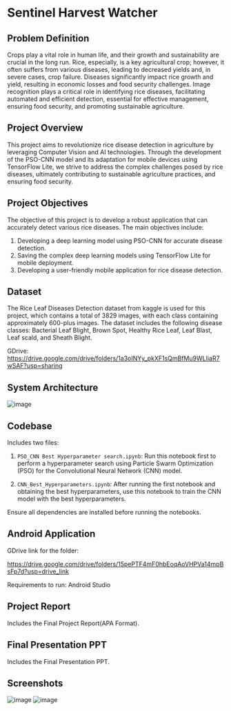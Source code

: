 # Sentinel Harvest Watcher

## Problem Definition

Crops play a vital role in human life, and their growth and sustainability are crucial in the long run. Rice, especially, is a key agricultural crop; however, it often suffers from various diseases, leading to decreased yields and, in severe cases, crop failure. Diseases significantly impact rice growth and yield, resulting in economic losses and food security challenges. Image recognition plays a critical role in identifying rice diseases, facilitating automated and efficient detection, essential for effective management, ensuring food security, and promoting sustainable agriculture.

## Project Overview

This project aims to revolutionize rice disease detection in agriculture by leveraging Computer Vision and AI technologies. Through the development of the PSO-CNN model and its adaptation for mobile devices using TensorFlow Lite, we strive to address the complex challenges posed by rice diseases, ultimately contributing to sustainable agriculture practices, and ensuring food security.

## Project Objectives

The objective of this project is to develop a robust application that can accurately detect various rice diseases. The main objectives include:

1. Developing a deep learning model using PSO-CNN for accurate disease detection.
2. Saving the complex deep learning models using TensorFlow Lite for mobile deployment.
3. Developing a user-friendly mobile application for rice disease detection.

## Dataset

The Rice Leaf Diseases Detection dataset from kaggle is used for this project, which contains a total of 3829 images, with each class containing approximately 600-plus images. The dataset includes the following disease classes: Bacterial Leaf Blight, Brown Spot, Healthy Rice Leaf, Leaf Blast, Leaf scald, and Sheath Blight.

GDrive: https://drive.google.com/drive/folders/1a3oINYy_pkXF1sQmBfMu9WLIiaR7wSAF?usp=sharing

## System Architecture

![image](https://github.com/Anshul-AM/Sentinel_Harvest_Watcher/assets/150291680/9b130748-82ac-4a91-b927-89df1ecb421a)

## Codebase
Includes two files:

1. `PSO_CNN Best Hyperparameter search.ipynb`: Run this notebook first to perform a hyperparameter search using Particle Swarm Optimization (PSO) for the Convolutional Neural Network (CNN) model.

2. `CNN_Best_Hyperparameters.ipynb`: After running the first notebook and obtaining the best hyperparameters, use this notebook to train the CNN model with the best hyperparameters.

Ensure all dependencies are installed before running the notebooks.
## Android Application
GDrive link for the folder:

https://drive.google.com/drive/folders/15pePTF4mF0hbEoqAoVHPVa14mpBsFp7d?usp=drive_link

Requirements to run: Android Studio

## Project Report
Includes the Final Project Report(APA Format).

## Final Presentation PPT
Includes the Final Presentation PPT.

## Screenshots
![image](https://github.com/Anshul-AM/Sentinel_Harvest_Watcher/assets/150291680/c6bc94b8-2af0-4b76-92d2-5de29c11be86) ![image](https://github.com/Anshul-AM/Sentinel_Harvest_Watcher/assets/150291680/07c92b89-cd43-4021-b0eb-00261af390b2)


